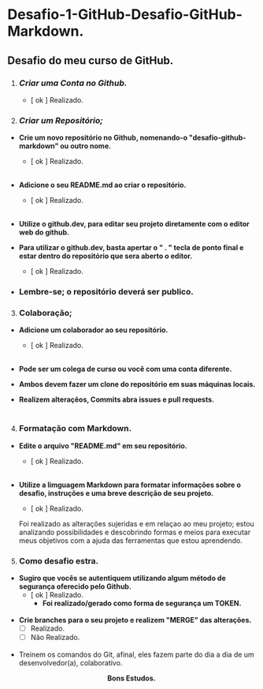 # Desafio-1-GitHub-Desafio-GitHub-Markdown.
## Desafio do meu curso de GitHub.

1. ### **_Criar uma Conta no Github._**

   - [ ok ] Realizado.

2. ### **_Criar um Repositório;_**

- **Crie um novo repositório no Github, nomenando-o "desafio-github-markdown" ou outro nome.**

   - [ ok ] Realizado.
<br></br>
- **Adicione o seu README.md ao criar o repositório.**
   - [ ok ] Realizado.
<br></br>
- **Utilize o github.dev, para editar seu projeto diretamente com o editor web do github.**
 - **Para utilizar o github.dev, basta apertar o " . " tecla de ponto final e estar dentro do repositório que sera aberto o editor.**
   - [ ok ] Realizado.

 - ### **Lembre-se; o repositório deverá ser publico.**
 
3. ### **Colaboração;**
- **Adicione um colaborador ao seu repositório.**
  - [ ok ] Realizado.
<br></br>

- **Pode ser um colega de curso ou você com uma conta diferente.**
- **Ambos devem fazer um clone do repositório em suas máquinas locais.**
- **Realizem alteraçẽos, Commits abra issues e pull requests.**
<br></br>
4. ### **Formatação com Markdown.**

- **Edite o arquivo "README.md" em seu repositório.**

  - [ ok ] Realizado.
<br></br>
- **Utilize a limguagem Markdown para formatar informações sobre o desafio, instruções e uma breve descrição de seu projeto.**
  - [ ok ] Realizado.

  <p>Foi realizado as alterações sujeridas e em relaçao ao meu projeto; estou analizando possibilidades e descobrindo formas e meios para executar meus objetivos com a ajuda das ferramentas que estou aprendendo.</p>

5. ### **Como desafio estra.**

- **Sugiro que vocês se autentiquem utilizando algum método de segurança oferecido pelo Github.**
  - [ ok ] Realizado.
    - **Foi realizado/gerado como forma de segurança um TOKEN.**
<br></br>
- **Crie branches para o seu projeto e realizem "MERGE" das alterações.**
  - [ ] Realizado.
  - [ ] Não Realizado.
<br></br>
- Treinem os comandos do Git, afinal, eles fazem parte do dia a dia de um desenvolvedor(a), colaborativo.

__<center>Bons Estudos.</cente>__